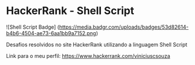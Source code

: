 # HackerRank - Shell Script
![Shell Script Badge]
(https://media.badgr.com/uploads/badges/53d82614-b4b6-4504-ae73-6aa1bb9a7152.png)

Desafios resolvidos no site HackerRank utilizando a linguagem Shell Script

Link para o meu perfil: https://www.hackerrank.com/viniciuscsouza

